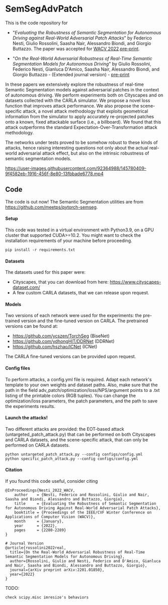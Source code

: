 # SemSegAdvPatch
This is the code repository for 

* "*Evaluating the Robustness of Semantic Segmentation for Autonomous Driving against Real-World Adversarial Patch Attacks*" by Federico Nesti, Giulio Rossolini, Saasha Nair, Alessandro Biondi, and Giorgio Buttazzo. The paper was accepted for [WACV 2022](https://openaccess.thecvf.com/content/WACV2022/papers/Nesti_Evaluating_the_Robustness_of_Semantic_Segmentation_for_Autonomous_Driving_Against_WACV_2022_paper.pdf).[pre-print](https://arxiv.org/abs/2108.06179).

* "*On the Real-World Adversarial Robustness of Real-Time Semantic Segmentation Models for Autonomous Driving*" by Giulio Rossolini, Federico Nesti, Gianluca D'Amico, Saasha Nair, Alessandro Biondi, and Giorgio Buttazzo - (Extended journal version) - [pre-print](https://arxiv.org/abs/2108.06179)


In these papers we extensively explore the robustness of real-time Semantic Segmentation models against adversarial patches in the context of autonomous driving. We perform experiments both on Cityscapes and on datasets collected with the CARLA simulator.
We propose a novel loss function that improves attack performance. We also propose the scene-specific attack, a novel attack methodology that exploits geometrical information from the simulator to apply accurately re-projected patches onto a known, fixed attackable surface (i.e., a billboard). We found that this attack outperforms the standard Expectation-Over-Transformation attack methodology.

The networks under tests proved to be somehow robust to these kinds of attacks, hence raising interesting questions not only about the actual real-world adversarial attack effect, but also on the intrinsic robustness of semantic segmentation models.



https://user-images.githubusercontent.com/92364988/145780409-9f4582eb-1916-456f-8e80-13fbbade6778.mp4



## Code
The code is out now!
The Semantic Segmentation utilities are from https://github.com/meetps/pytorch-semseg.

#### Setup
This code was tested in a virtual environment with Python3.9, on a GPU cluster that supported CUDA>=10.2. 
You might want to check the installation requirements of your machine before proceeding.
```
pip install -r requirements.txt
```

#### Datasets
The datasets used for this paper were:
* Cityscapes, that you can download from here: https://www.cityscapes-dataset.com/
* A few custom CARLA datasets, that we can release upon request.

#### Models
Two versions of each network were used for the experiments: the pre-trained version and the fine-tuned version on CARLA. 
The pretrained versions can be found at:
- https://github.com/ycszen/TorchSeg (BiseNet)
- https://github.com/ydhongHIT/DDRNet (DDRNet)
- https://github.com/hszhao/ICNet (ICNet)

The CARLA fine-tuned versions can be provided upon request.

#### Config files
To perform attacks, a config.yml file is required. Adapt each network's template to your own weights and dataset paths.
Also, make sure that the path in the field adv_patch/optimization/loss/NPS/argument points to a .txt listing of the printable colors (RGB tuples).
You can change the optimization/loss parameters, the patch parameters, and the path to save the experiments results.

#### Launch the attacks!
Two different attacks are provided: the EOT-based attack (untargeted_patch_attack.py) that can be performed on both Cityscapes and CARLA datasets, and the scene-specific attack, that can only be performed on CARLA datasets.
```
python untargeted_patch_attack.py --config configs/config.yml
python specific_patch_attack.py --config configs/config.yml
```

#### Citation
If you found this code useful, consider citing
```
@InProceedings{Nesti_2022_WACV,
    author    = {Nesti, Federico and Rossolini, Giulio and Nair, Saasha and Biondi, Alessandro and Buttazzo, Giorgio},
    title     = {Evaluating the Robustness of Semantic Segmentation for Autonomous Driving Against Real-World Adversarial Patch Attacks},
    booktitle = {Proceedings of the IEEE/CVF Winter Conference on Applications of Computer Vision (WACV)},
    month     = {January},
    year      = {2022},
    pages     = {2280-2289}
}

# Journal Version
@article{rossolini2022real,
  title={On the Real-World Adversarial Robustness of Real-Time Semantic Segmentation Models for Autonomous Driving},
  author={Rossolini, Giulio and Nesti, Federico and D'Amico, Gianluca and Nair, Saasha and Biondi, Alessandro and Buttazzo, Giorgio},
  journal={arXiv preprint arXiv:2201.01850},
  year={2022}
}

```

TODO: 

`check scipy.misc imresize's behaviors`